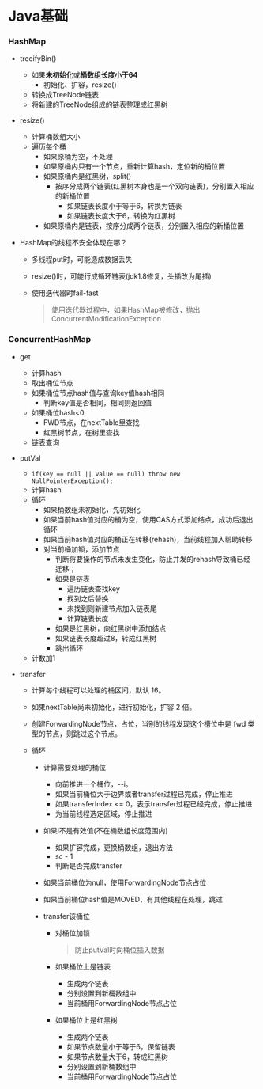 # Java基础

### HashMap

- treeifyBin()

  - 如果**未初始化**或**桶数组长度小于64**
    - 初始化、扩容，resize()
  - 转换成TreeNode链表
  - 将新建的TreeNode组成的链表整理成红黑树

- resize()

  - 计算桶数组大小
  - 遍历每个桶
    - 如果原桶为空，不处理
    - 如果原桶内只有一个节点，重新计算hash，定位新的桶位置
    - 如果原桶内是红黑树，split()
      - 按序分成两个链表(红黑树本身也是一个双向链表)，分别置入相应的新桶位置
        - 如果链表长度小于等于6，转换为链表
        - 如果链表长度大于6，转换为红黑树
    - 如果原桶内是链表，按序分成两个链表，分别置入相应的新桶位置

- HashMap的线程不安全体现在哪？

  - 多线程put时，可能造成数据丢失
  - resize()时，可能行成循环链表(jdk1.8修复，头插改为尾插)

  - 使用迭代器时fail-fast

    > 使用迭代器过程中，如果HashMap被修改，抛出ConcurrentModificationException

### ConcurrentHashMap

- get
  
  - 计算hash
  - 取出桶位节点
  - 如果桶位节点hash值与查询key值hash相同
    - 判断key值是否相同，相同则返回值
  - 如果桶位hash<0
    - FWD节点，在nextTable里查找
    - 红黑树节点，在树里查找
  - 链表查询
  
- putVal
  
  - ```if(key == null || value == null) throw new NullPointerException();```
  - 计算hash
  - 循环
    - 如果桶数组未初始化，先初始化
    - 如果当前hash值对应的桶为空，使用CAS方式添加结点，成功后退出循环
    - 如果当前hash值对应的桶正在转移(rehash)，当前线程加入帮助转移
    - 对当前桶加锁，添加节点
      - 判断将要操作的节点未发生变化，防止并发的rehash导致桶已经迁移；
      - 如果是链表
        - 遍历链表查找key
        - 找到之后替换
        - 未找到则新建节点加入链表尾
        - 计算链表长度
      - 如果是红黑树，向红黑树中添加结点
      - 如果链表长度超过8，转成红黑树
      - 跳出循环
  - 计数加1
  
- transfer

  - 计算每个线程可以处理的桶区间，默认 16。

  - 如果nextTable尚未初始化，进行初始化，扩容 2 倍。
  
  - 创建ForwardingNode节点，占位，当别的线程发现这个槽位中是 fwd 类型的节点，则跳过这个节点。
  
  - 循环
  
    - 计算需要处理的桶位
      - 向前推进一个桶位，--i。
      - 如果当前桶位大于边界或者transfer过程已完成，停止推进
      - 如果transferIndex <= 0，表示transfer过程已经完成，停止推进
      - 为当前线程选定区域，停止推进
    - 如果i不是有效值(不在桶数组长度范围内)
      - 如果扩容完成，更换桶数组，退出方法
      - sc - 1
      - 判断是否完成transfer
  
    - 如果当前桶位为null，使用ForwardingNode节点占位
  
    - 如果当前桶位hash值是MOVED，有其他线程在处理，跳过
  
    - transfer该桶位
  
      - 对桶位加锁
  
        > 防止putVal时向桶位插入数据
  
      - 如果桶位上是链表
  
        - 生成两个链表
        - 分别设置到新桶数组中
        - 当前桶用ForwardingNode节点占位
  
      - 如果桶位上是红黑树
  
        - 生成两个链表
        - 如果节点数量小于等于6，保留链表
        - 如果节点数量大于6，转成红黑树
        - 分别设置到新桶数组中
        - 当前桶用ForwardingNode节点占位
  